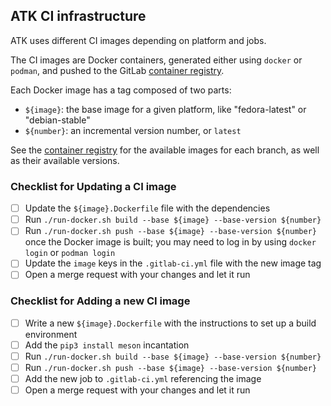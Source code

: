 ## ATK CI infrastructure

ATK uses different CI images depending on platform and jobs.

The CI images are Docker containers, generated either using `docker` or
`podman`, and pushed to the GitLab [container registry][registry].

Each Docker image has a tag composed of two parts:

 - `${image}`: the base image for a given platform, like "fedora-latest"
   or "debian-stable"
 - `${number}`: an incremental version number, or `latest`

See the [container registry][registry] for the available images for each
branch, as well as their available versions.

### Checklist for Updating a CI image

 - [ ] Update the `${image}.Dockerfile` file with the dependencies
 - [ ] Run `./run-docker.sh build --base ${image} --base-version ${number}`
 - [ ] Run `./run-docker.sh push --base ${image} --base-version ${number}`
   once the Docker image is built; you may need to log in by using
   `docker login` or `podman login`
 - [ ] Update the `image` keys in the `.gitlab-ci.yml` file with the new
   image tag
 - [ ] Open a merge request with your changes and let it run

### Checklist for Adding a new CI image

 - [ ] Write a new `${image}.Dockerfile` with the instructions to set up
   a build environment
 - [ ] Add the `pip3 install meson` incantation
 - [ ] Run `./run-docker.sh build --base ${image} --base-version ${number}`
 - [ ] Run `./run-docker.sh push --base ${image} --base-version ${number}`
 - [ ] Add the new job to `.gitlab-ci.yml` referencing the image
 - [ ] Open a merge request with your changes and let it run

[registry]: https://gitlab.gnome.org/GNOME/atk/container_registry
